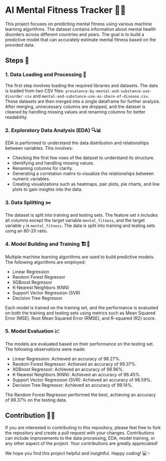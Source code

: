 # AI Mental Fitness Tracker 🌟🧠

This project focuses on predicting mental fitness using various machine learning algorithms. The dataset contains information about mental health disorders across different countries and years. The goal is to build a predictive model that can accurately estimate mental fitness based on the provided data.

## Steps 🚀

### 1. Data Loading and Processing 📂
The first step involves loading the required libraries and datasets. The data is loaded from two CSV files: `prevalence-by-mental-and-substance-use-disorder.csv` and `mental-and-substance-use-as-share-of-disease.csv`. These datasets are then merged into a single dataframe for further analysis. After merging, unnecessary columns are dropped, and the dataset is cleaned by handling missing values and renaming columns for better readability.

### 2. Exploratory Data Analysis (EDA) 🔍📊
EDA is performed to understand the data distribution and relationships between variables. This involves:

- Checking the first few rows of the dataset to understand its structure.
- Identifying and handling missing values.
- Renaming columns for clarity.
- Generating a correlation matrix to visualize the relationships between numeric variables.
- Creating visualizations such as heatmaps, pair plots, pie charts, and line plots to gain insights into the data.

### 3. Data Splitting ✂️
The dataset is split into training and testing sets. The feature set `X` includes all columns except the target variable `mental_fitness`, and the target variable `y` is `mental_fitness`. The data is split into training and testing sets using an 80-20 ratio.

### 4. Model Building and Training 🏗️🤖
Multiple machine learning algorithms are used to build predictive models. The following algorithms are employed:

- Linear Regression
- Random Forest Regressor
- XGBoost Regressor
- K-Nearest Neighbors (KNN)
- Support Vector Regression (SVR)
- Decision Tree Regressor

Each model is trained on the training set, and the performance is evaluated on both the training and testing sets using metrics such as Mean Squared Error (MSE), Root Mean Squared Error (RMSE), and R-squared (R2) score.

### 5. Model Evaluation 📈
The models are evaluated based on their performance on the testing set. The following observations were made:

- Linear Regression: Achieved an accuracy of 98.27%.
- Random Forest Regressor: Achieved an accuracy of 99.37%.
- XGBoost Regressor: Achieved an accuracy of 98.96%.
- K-Nearest Neighbors (KNN): Achieved an accuracy of 98.45%.
- Support Vector Regression (SVR): Achieved an accuracy of 98.59%.
- Decision Tree Regressor: Achieved an accuracy of 99.14%.

The Random Forest Regressor performed the best, achieving an accuracy of 99.37% on the testing data.

## Contribution 🌟🤝
If you are interested in contributing to this repository, please feel free to fork the repository and create a pull request with your changes. Contributions can include improvements to the data processing, EDA, model training, or any other aspect of the project. Your contributions are greatly appreciated!

We hope you find this project helpful and insightful. Happy coding! 💻✨
